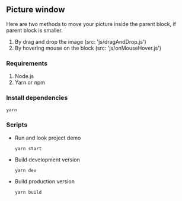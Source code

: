 ## Picture window

Here are two methods to move your picture inside the parent block, if parent block is smaller.

1. By drag and drop the image (src: 'js/dragAndDrop.js')
2. By hovering mouse on the block (src: 'js/onMouseHover.js')

### Requirements

1. Node.js
2. Yarn or npm

### Install dependencies

```
yarn
```

### Scripts

- Run and look project demo

  ```
  yarn start
  ```

- Build development version

  ```
  yarn dev
  ```

- Build production version
  ```
  yarn build
  ```
